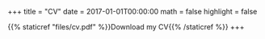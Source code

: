 +++
title = "CV"
date = 2017-01-01T00:00:00
math = false
highlight = false

{{% staticref "files/cv.pdf" %}}Download my CV{{% /staticref %}}
+++

